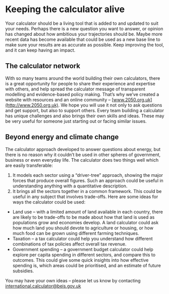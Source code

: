 # Keeping the calculator alive

Your calculator should be a living tool that is added to and updated to suit your needs. Perhaps there is a new question you want to answer, or opinion has changed about how ambitious your trajectories should be. Maybe more recent data has become available that could be used as a new base line to make sure your results are as accurate as possible. Keep improving the tool, and it can keep having an impact. 

## The calculator network

With so many teams around the world building their own calculators, there is a great opportunity for people to share their experience and expertise with others, and help spread the calculator message of transparent modelling and evidence-based policy making. That’s why we’ve created a website with resources and an online community – [www.2050.org.uk](http://www.2050.org.uk). We hope you will use it not only to ask questions and get support, but also to support others. Every team building a calculator has unique challenges and also brings their own skills and ideas. These may be very useful for someone just starting out or facing similar issues. 

## Beyond energy and climate change 

The calculator approach developed to answer questions about energy, but there is no reason why it couldn’t be used in other spheres of government, business or even everyday life. The calculator does two things well which are easily transferable:

1. It models each sector using a “driver-tree” approach, showing the major forces that produce overall figures. Such an approach could be useful in understanding anything with a quantitative description.
1. It brings all the sectors together in a common framework. This could be useful in any subject that involves trade-offs.
Here are some ideas for ways the calculator could be used:
- Land use – with a limited amount of land available in each country, there are likely to be trade-offs to be made about how that land is used as populations grow and economies develop. A land calculator could ask how much land you should devote to agriculture or housing, or how much food can be grown using different farming techniques. 
- Taxation – a tax calculator could help you understand how different combinations of tax policies affect overall tax revenue. 
- Government spending – a government budget calculator could help explore per capita spending in different sectors, and compare this to outcomes. This could give some quick insights into how effective spending is, which areas could be prioritised, and an estimate of future subsidies.

You may have your own ideas – please let us know by contacting international.calculator@beis.gov.uk  
